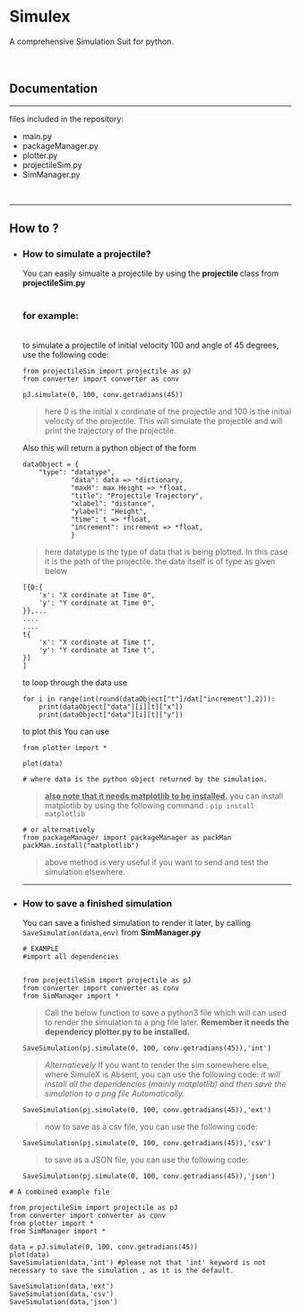 # Simulex 

A comprehensive Simulation Suit for python.
<br>
<br>
<br>
<h2>Documentation</h2>
<hr>

files included in the repository:
<br>
<ul>
<li>main.py </li>
<li>packageManager.py</li>
<li>plotter.py</li>
<li>projectileSim.py</li>
<li>SimManager.py</li>
</ul>
<br>
<hr>
<h2>How to&nbsp;?</h2>
<ul>
<li><h3>How to simulate a projectile?</h3>
You can easily simualte a projectile by using the <b>projectile </b> class from <b>projectileSim.py</b>
<br>
<br>
<h3>for example:</h3>
<br>
to simulate a projectile  of initial velocity 100 and angle of 45 degrees, use the following code:<br>

 

    
    from projectileSim import projectile as pJ
    from converter import converter as conv

    pJ.simulate(0, 100, conv.getradians(45))
    
>   here 0 is the initial x cordinate of the projectile and 100 is the initial velocity of the projectile. This will simulate the projectile and will print the trajectory of the projectile.

Also this will return a python object of the form

    dataObject = {
        "type": "datatype",
                "data": data => *dictionary,
                "maxH": max Height => *float,
                "title": "Projectile Trajectory",
                "xlabel": "distance",
                "ylabel": "Height",
                "time": t => *float,
                "increment": increment => *float,
                }

   >   here datatype is the type of data that is being plotted. In this case it is the path of the projectile. the data itself is of type as given below

    [{0:{
        'x': "X cordinate at Time 0",
        'y': "Y cordinate at Time 0",
    }},...
    ....
    ....
    t{
        'x': "X cordinate at Time t",
        'y': "Y cordinate at Time t",
    }]
    ]
to loop through the data use 
    
    for i in range(int(round(dataObject["t"]/dat["increment"],2))):
        print(dataObject["data"][i][t]["x"])
        print(dataObject["data"][i][t]["y"])

    
   to plot this You can use

    from plotter import *

    plot(data)

    # where data is the python object returned by the simulation.
>**<u>also note that it needs matplotlib to be installed.</u>**
you can install matplotlib by using the following command : <code>pip install matplotlib</code>

    # or alternatively
    from packageManager import packageManager as packMan
    packMan.install("matplotlib")

>above method is very useful if you want to send and test the simulation elsewhere.
</ul>
<ul>
<hr>
<li><h3>How to save a finished simulation</h3>
You can save a finished simulation to render it later, by calling <code>SaveSimulation(data,env)</code> from <b>SimManager.py</b>

    # EXAMPLE
    #import all dependencies

    
    from projectileSim import projectile as pJ
    from converter import converter as conv
    from SimManager import *

>Call the below function to save a python3 file which will can used to render the simulation to a png file later. **Remember it needs the dependency plotter.py to be installed.**
    
    SaveSimulation(pj.simulate(0, 100, conv.getradians(45)),'int')
>*Alternatievely*
If you want to render the sim somewhere else, where SimuleX is Absent, you can use the following code:
*it will install all the dependencies (mainly matplotlib) and then save the simulation to a png file Automatically.*

    SaveSimulation(pj.simulate(0, 100, conv.getradians(45)),'ext')
    
 >now to save as a csv file, you can use the following code:

    SaveSimulation(pj.simulate(0, 100, conv.getradians(45)),'csv')
>to save as a JSON file, you can use the following code:

    SaveSimulation(pj.simulate(0, 100, conv.getradians(45)),'json')
</ul>

    # A combined example file

    from projectileSim import projectile as pJ
    from converter import converter as conv
    from plotter import *
    from SimManager import *

    data = pJ.simulate(0, 100, conv.getradians(45))
    plot(data)
    SaveSimulation(data,'int') #please not that 'int' keyword is not necessary to save the simulation , as it is the default.

    SaveSimulation(data,'ext')
    SaveSimulation(data,'csv')
    SaveSimulation(data,'json')
